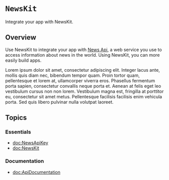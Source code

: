 # ``NewsKit``

Integrate your app with NewsKit.

## Overview

Use NewsKit to integrate your app with [News Api](https://newsapi.org), a web service you use to access information about news in the world. Using NewsKit, you can more easily build apps.

Lorem ipsum dolor sit amet, consectetur adipiscing elit. Integer lacus ante, mollis quis diam nec, bibendum tempor quam.
Proin tortor quam, pellentesque et lorem at, ullamcorper viverra eros. Phasellus fermentum porta sapien, consectetur convallis neque porta et.
Aenean at felis eget leo vestibulum cursus non non lorem. Vestibulum magna est, fringilla at porttitor eu, consectetur sit amet metus.
Pellentesque facilisis facilisis enim vehicula porta. Sed quis libero pulvinar nulla volutpat laoreet.

## Topics

### Essentials

- <doc:NewsApiKey>
- <doc:NewsKit>

### Documentation

- <doc:ApiDocumentation>
